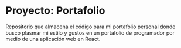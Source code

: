# Proyecto: Portafolio

Repositorio que almacena el código para mi portafolio personal donde busco plasmar mi estilo y gustos en un portafolio de programador por medio de una aplicación web en React.
